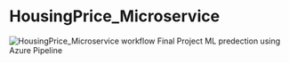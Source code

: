 # HousingPrice_Microservice

![HousingPrice_Microservice workflow](https://github.com/pgpillai/HousingPrice_Microservice/actions/workflows/python-package-conda.yml/badge.svg)
Final Project ML predection using Azure Pipeline
